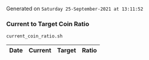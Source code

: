 Generated on `Saturday 25-September-2021 at 13:11:52`

### Current to Target Coin Ratio
`current_coin_ratio.sh`

Date|Current|Target|Ratio
---|---|---|---

